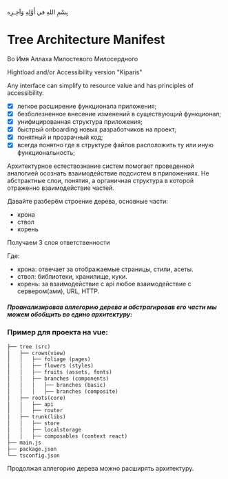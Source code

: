 بِسْمِ اللهِ في أَوَّلِهِ وَآخِـرِه
# Tree Architecture Manifest

Во Имя Аллаха Милостевого Милосердного


Hightload and/or Accessibility version "Kiparis"

Any interface can simplify to resource value and has principles of accessibility.



- [x] легкое расширение функционала приложения;
- [x] безболезненное внесение изменений в существующий функционал;
- [x] унифицированная структура приложения;
- [x] быстрый onboarding новых разработчиков на проект;
- [x] понятный и прозрачный код;
- [x] всегда понятно где в структуре файлов расположить ту или иную функциональность;

Архитектурное естествознание систем помогает проведенной аналогией осознать взаимодействие подсистем в приложениях.
Не абстрактные слои, понятия, а органичная структура в которой отраженно взаимодействие частей.


Давайте разберём строение дерева, основные части:
- крона
- ствол
- корень
  
Получаем 3 слоя ответственности

Где:
- крона: отвечает за отображаемые страницы, стили, асеты.
- ствол: библиотеки, хранилище, куки.
- корень: за взаимодействие с api любое взаимодействие с сервером(ами), URL, HTTP.

##### Проанализировав аллегорию дерева и абстрагировав его части мы можем обобщить во едино архитектуру:

### Пример для проекта на vue:

```md
├── tree (src)
│   ├── crown(view)
│   │   ├── foliage (pages)
│   │   ├── flowers (styles)
│   │   ├── fruits (assets, fonts)
│   │   ├── branches (components)
│   │   │   ├── branches (basic)
│   │   │   ├── branches (composite)
│   ├── roots(core)
│   │   ├── api
│   │   ├── router
│   ├── trunk(libs)
│   │   ├── store
│   │   ├── localstorage
│   │   ├── composables (context react)
├── main.js
├── package.json
└── tsconfig.json
```
Продолжая аллегорию дерева можно расширять архитектуру.
